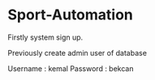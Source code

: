 # Sport-Automation

Firstly system sign up.

Previously create admin user of database

Username : kemal
Password : bekcan
